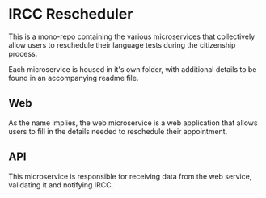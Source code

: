 # IRCC Rescheduler

This is a mono-repo containing the various microservices that collectively allow users to reschedule their language tests during the citizenship process.

Each microservice is housed in it's own folder, with additional details to be found in an accompanying readme file.

## Web

As the name implies, the web microservice is a web application that allows users to fill in the details needed to reschedule their appointment.

## API

This microservice is responsible for receiving data from the web service, validating it and notifying IRCC.

